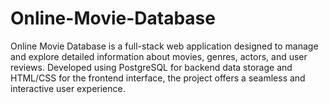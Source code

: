 # Online-Movie-Database
Online Movie Database is a full-stack web application designed to manage and explore detailed information about movies, genres, actors, and user reviews. Developed using PostgreSQL for backend data storage and HTML/CSS for the frontend interface, the project offers a seamless and interactive user experience.
